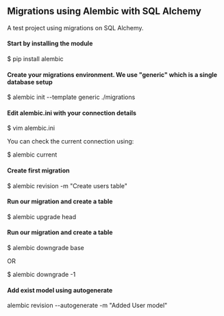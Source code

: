 ## Migrations using Alembic with SQL Alchemy

A test project using migrations on SQL Alchemy.

#### Start by installing the module
$ pip install alembic

#### Create your migrations environment. We use "generic" which is a single database setup
$ alembic init --template generic ./migrations

#### Edit alembic.ini with your connection details
$ vim alembic.ini

You can check the current connection using: 

$ alembic current

#### Create first migration

$ alembic revision -m "Create users table"

#### Run our migration and create a table

$ alembic upgrade head

#### Run our migration and create a table

$ alembic downgrade base 

OR 

$ alembic downgrade -1

#### Add exist model using autogenerate

alembic revision --autogenerate -m "Added User model"